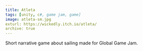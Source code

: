 ```yaml
---
title: Atleta
tags: [unity, c#, game jam, game]
image: atleta-sm.jpg
exturl: https://wickedly.itch.io/atleta/
archive: true
---
```

Short narrative game about sailing made for Global Game Jam.